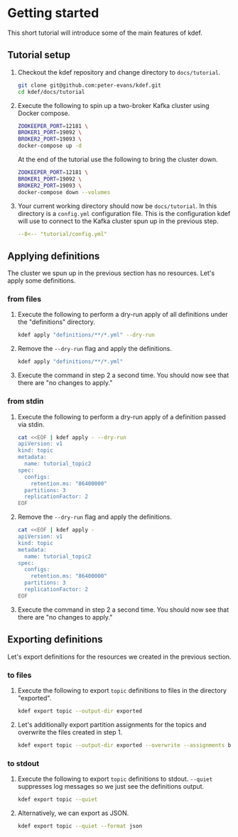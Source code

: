 # Getting started

This short tutorial will introduce some of the main features of kdef.

## Tutorial setup

1. Checkout the kdef repository and change directory to `docs/tutorial`.

    ```sh
    git clone git@github.com:peter-evans/kdef.git
    cd kdef/docs/tutorial
    ```

2. Execute the following to spin up a two-broker Kafka cluster using Docker compose.

    ```sh
    ZOOKEEPER_PORT=12181 \
    BROKER1_PORT=19092 \
    BROKER2_PORT=19093 \
    docker-compose up -d
    ```

    At the end of the tutorial use the following to bring the cluster down.
    ```sh
    ZOOKEEPER_PORT=12181 \
    BROKER1_PORT=19092 \
    BROKER2_PORT=19093 \
    docker-compose down --volumes
    ```

3. Your current working directory should now be `docs/tutorial`.
    In this directory is a `config.yml` configuration file.
    This is the configuration kdef will use to connect to the Kafka cluster spun up in the previous step.

    ```yml
    --8<-- "tutorial/config.yml"
    ```

## Applying definitions

The cluster we spun up in the previous section has no resources. Let's apply some definitions.

### from files

1. Execute the following to perform a dry-run apply of all definitions under the "definitions" directory.

    ```sh
    kdef apply "definitions/**/*.yml" --dry-run
    ```

2. Remove the `--dry-run` flag and apply the definitions.

    ```sh
    kdef apply "definitions/**/*.yml"
    ```

3. Execute the command in step 2 a second time. You should now see that there are "no changes to apply."

### from stdin

1. Execute the following to perform a dry-run apply of a definition passed via stdin.

    ```sh
    cat <<EOF | kdef apply - --dry-run
    apiVersion: v1
    kind: topic
    metadata:
      name: tutorial_topic2
    spec:
      configs:
        retention.ms: "86400000"
      partitions: 3
      replicationFactor: 2
    EOF
    ```

2. Remove the `--dry-run` flag and apply the definitions.

    ```sh
    cat <<EOF | kdef apply -
    apiVersion: v1
    kind: topic
    metadata:
      name: tutorial_topic2
    spec:
      configs:
        retention.ms: "86400000"
      partitions: 3
      replicationFactor: 2
    EOF
    ```

3. Execute the command in step 2 a second time. You should now see that there are "no changes to apply."

## Exporting definitions

Let's export definitions for the resources we created in the previous section.

### to files

1. Execute the following to export `topic` definitions to files in the directory "exported".

    ```sh
    kdef export topic --output-dir exported
    ```

2. Let's additionally export partition assignments for the topics and overwrite the files created in step 1.

    ```sh
    kdef export topic --output-dir exported --overwrite --assignments broker
    ```

### to stdout

1. Execute the following to export `topic` definitions to stdout.
    `--quiet` suppresses log messages so we just see the definitions output.

    ```sh
    kdef export topic --quiet
    ```

2. Alternatively, we can export as JSON.

    ```sh
    kdef export topic --quiet --format json
    ```
